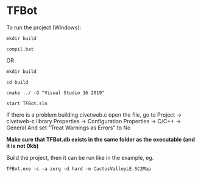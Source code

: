 # TFBot
To run the project (Windows):
```
mkdir build

compil.bat
```
OR

```
mkdir build

cd build

cmake ../ -G "Visual Studio 16 2019"

start TFBot.sln
```
If there is a problem building civetweb.c open the file, go to Project -> civetweb-c library Properties -> Configuration Properties -> C/C++ -> General
And set "Treat Warnings as Errors" to No

**Make sure that TFBot.db exists in the same folder as the executable (and it is not 0kb)**

Build the project, then it can be run like in the example, eg.


```
TFBot.exe -c -a zerg -d hard -m CactusValleyLE.SC2Map
```
